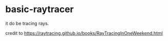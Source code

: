 # basic-raytracer
it do be tracing rays.

credit to https://raytracing.github.io/books/RayTracingInOneWeekend.html
